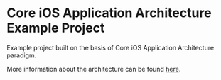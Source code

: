 # Core iOS Application Architecture Example Project
Example project built on the basis of Core iOS Application Architecture paradigm.

More information about the architecture can be found [here](https://github.com/bartleby/Core-iOS-Application-Architecture).
